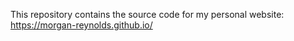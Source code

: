 This repository contains the source code for my personal website: https://morgan-reynolds.github.io/
